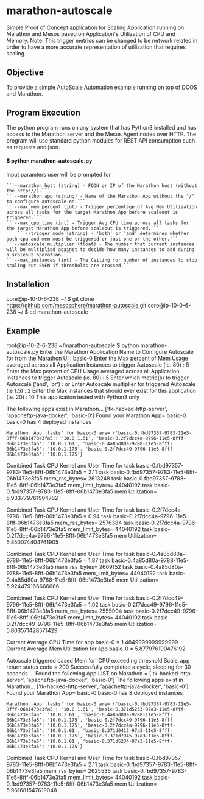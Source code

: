 # marathon-autoscale
Simple Proof of Concept application for Scaling Application running on Marathon and Mesos based on Application's Utilization of CPU and Memory. Note: This trigger metrics can be changed to be network related in order to have a more accurate representation of utilization that requires scaling.

## Objective
To provide a simple AutoScale Automation example running on top of DCOS and Marathon.

## Program Execution
The python program runs on any system that has Python3 installed and has access to the Marathon server and the Mesos Agent nodes over HTTP. The program will use standard python modules for REST API consumption such as requests and json.

#### $ python marathon-autoscale.py


Input paramters user will be prompted for

	```--marathon_host (string) - FQDN or IP of the Marathon host (without the http://).```
	```--marathon_app (string) - Name of the Marathon App without the "/" to configure autoscale on.```
	```--max_mem_percent (int) - Trigger percentage of Avg Mem Utilization across all tasks for the target Marathon App before scaleout is triggered.```
	```--max_cpu_time (int) - Trigger Avg CPU time across all tasks for the target Marathon App before scaleout is triggered.```
		```--trigger_mode (string) - 'both' or 'and' determines whether both cpu and mem must be triggered or just one or the other.```
	```--autoscale_multiplier (float) - The number that current instances will be multiplied against to decide how many instances to add during a scaleout operation.```
	```--max_instances (int) - The Ceiling for number of instances to stop scaling out EVEN if thresholds are crossed.```

## Installation

core@ip-10-0-6-238 ~/ $ git clone https://github.com/mesosphere/marathon-autoscale.git
core@ip-10-0-6-238 ~/ $ cd marathon-autoscale

## Example

root@ip-10-2-6-238 ~/marathon-autoscale $ python marathon-autoscale.py 
Enter the Marathon Application Name to Configure Autoscale for from the Marathon UI : basic-0
Enter the Max percent of Mem Usage averaged across all Application Instances to trigger Autoscale (ie. 80) : 5
Enter the Max percent of CPU Usage averaged across all Application Instances to trigger Autoscale (ie. 80) : 5
Enter which metric(s) to trigger Autoscale ('and', 'or') : or
Enter Autoscale multiplier for triggered Autoscale (ie 1.5) : 2
Enter the Max instances that should ever exist for this application (ie. 20) : 10
This application tested with Python3 only

The following apps exist in Marathon... ['tk-hacked-http-server', 'apacheftp-java-docker', 'basic-0']
Found your Marathon App= basic-0
basic-0 has 4 deployed instances

    Marathon  App 'tasks' for basic-0 are= {'basic-0.fbd97357-9783-11e5-8fff-06b1473e3fa5': '10.0.1.61', 'basic-0.2f7dcc4a-9796-11e5-8fff-06b1473e3fa5': '10.0.1.61', 'basic-0.4a85d80a-9788-11e5-8fff-06b1473e3fa5': '10.0.1.175', 'basic-0.2f7dcc49-9796-11e5-8fff-06b1473e3fa5': '10.0.1.175'}
Combined Task CPU Kernel and User Time for task basic-0.fbd97357-9783-11e5-8fff-06b1473e3fa5 = 2.11
task basic-0.fbd97357-9783-11e5-8fff-06b1473e3fa5 mem_rss_bytes= 2613248
task basic-0.fbd97357-9783-11e5-8fff-06b1473e3fa5 mem_limit_bytes= 44040192
task basic-0.fbd97357-9783-11e5-8fff-06b1473e3fa5 mem Utilization= 5.933779761904762

Combined Task CPU Kernel and User Time for task basic-0.2f7dcc4a-9796-11e5-8fff-06b1473e3fa5 = 0.94
task basic-0.2f7dcc4a-9796-11e5-8fff-06b1473e3fa5 mem_rss_bytes= 2576384
task basic-0.2f7dcc4a-9796-11e5-8fff-06b1473e3fa5 mem_limit_bytes= 44040192
task basic-0.2f7dcc4a-9796-11e5-8fff-06b1473e3fa5 mem Utilization= 5.850074404761905

Combined Task CPU Kernel and User Time for task basic-0.4a85d80a-9788-11e5-8fff-06b1473e3fa5 = 1.87
task basic-0.4a85d80a-9788-11e5-8fff-06b1473e3fa5 mem_rss_bytes= 2609152
task basic-0.4a85d80a-9788-11e5-8fff-06b1473e3fa5 mem_limit_bytes= 44040192
task basic-0.4a85d80a-9788-11e5-8fff-06b1473e3fa5 mem Utilization= 5.924479166666666

Combined Task CPU Kernel and User Time for task basic-0.2f7dcc49-9796-11e5-8fff-06b1473e3fa5 = 1.02
task basic-0.2f7dcc49-9796-11e5-8fff-06b1473e3fa5 mem_rss_bytes= 2555904
task basic-0.2f7dcc49-9796-11e5-8fff-06b1473e3fa5 mem_limit_bytes= 44040192
task basic-0.2f7dcc49-9796-11e5-8fff-06b1473e3fa5 mem Utilization= 5.803571428571429

Current Average  CPU Time for app basic-0 = 1.4849999999999999
Current Average Mem Utilization for app basic-0 = 5.877976190476192


Autoscale triggered based Mem 'or' CPU exceeding threshold
Scale_app return status code = 200
Successfully completed a cycle, sleeping for 30 seconds ...
Found the following App LIST on Marathon = ['tk-hacked-http-server', 'apacheftp-java-docker', 'basic-0']
The following apps exist in Marathon... ['tk-hacked-http-server', 'apacheftp-java-docker', 'basic-0']
  Found your Marathon App= basic-0
basic-0 has 8 deployed instances

    Marathon  App 'tasks' for basic-0 are= {'basic-0.fbd97357-9783-11e5-8fff-06b1473e3fa5': '10.0.1.61', 'basic-0.371d5233-97a3-11e5-8fff-06b1473e3fa5': '10.0.1.61', 'basic-0.4a85d80a-9788-11e5-8fff-06b1473e3fa5': '10.0.1.175', 'basic-0.2f7dcc49-9796-11e5-8fff-06b1473e3fa5': '10.0.1.175', 'basic-0.2f7dcc4a-9796-11e5-8fff-06b1473e3fa5': '10.0.1.61', 'basic-0.371d0412-97a3-11e5-8fff-06b1473e3fa5': '10.0.1.175', 'basic-0.371d7945-97a3-11e5-8fff-06b1473e3fa5': '10.0.1.61', 'basic-0.371d5234-97a3-11e5-8fff-06b1473e3fa5': '10.0.1.175'}
Combined Task CPU Kernel and User Time for task basic-0.fbd97357-9783-11e5-8fff-06b1473e3fa5 = 2.11
task basic-0.fbd97357-9783-11e5-8fff-06b1473e3fa5 mem_rss_bytes= 2625536
task basic-0.fbd97357-9783-11e5-8fff-06b1473e3fa5 mem_limit_bytes= 44040192
task basic-0.fbd97357-9783-11e5-8fff-06b1473e3fa5 mem Utilization= 5.961681547619048


